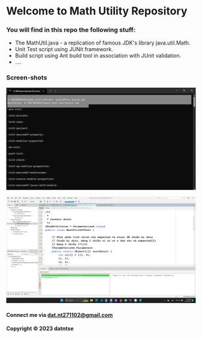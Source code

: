 # Welcome to Math Utility Repository


### You will find in this repo the following stuff:

* The MathUtil.java - a replication of famous JDK's library java.util.Math.
* Unit Test script using JUNit framework.
* Build script using Ant build tool in association with JUnit validation.
* ....

### Screen-shots 

![Build process with Ant](https://github.com/datntse/math-util-ant/blob/main/screensource/build-app-by-ant-build-tool.png)

![DTT source code with JUnit](https://github.com/datntse/math-util-ant/blob/main/screensource/ddt-source-with-junit.png)

#### Connect me via dat.nt271102@gmail.com

#### Copyright &#169; 2023 datntse  